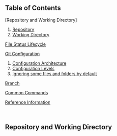 ## Table of Contents

[Repository and Working Directory]

  1. [Repository](#repository)
  2. [Working Directory](#working-directory)

[File Status Lifecycle](#file-status-lifecycle)

[Git Configuration](#git-configuration)

  1. [Configuration Architecture](#configuration-architecture)
  2. [Configuration Levels](#configuration-levels)
  3. [Ignoring some files and folders by default](#ignoring-some-files-and-folders-by-default)

[Branch](#branch)

[Common Commands](#common-commands)

[Reference Information](#reference-information)

<br />

## Repository and Working Directory
